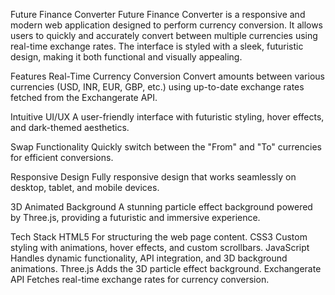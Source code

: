 Future Finance Converter
Future Finance Converter is a responsive and modern web application designed to perform currency conversion. It allows users to quickly and accurately convert between multiple currencies using real-time exchange rates. The interface is styled with a sleek, futuristic design, making it both functional and visually appealing.

Features
Real-Time Currency Conversion
Convert amounts between various currencies (USD, INR, EUR, GBP, etc.) using up-to-date exchange rates fetched from the Exchangerate API.

Intuitive UI/UX
A user-friendly interface with futuristic styling, hover effects, and dark-themed aesthetics.

Swap Functionality
Quickly switch between the "From" and "To" currencies for efficient conversions.

Responsive Design
Fully responsive design that works seamlessly on desktop, tablet, and mobile devices.

3D Animated Background
A stunning particle effect background powered by Three.js, providing a futuristic and immersive experience.

Tech Stack
HTML5
For structuring the web page content.
CSS3
Custom styling with animations, hover effects, and custom scrollbars.
JavaScript
Handles dynamic functionality, API integration, and 3D background animations.
Three.js
Adds the 3D particle effect background.
Exchangerate API
Fetches real-time exchange rates for currency conversion.
